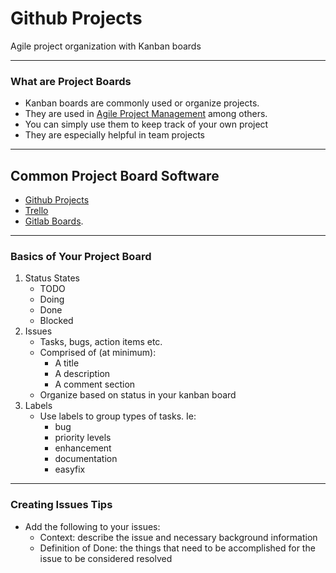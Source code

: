 # Github Projects

Agile project organization with Kanban boards

---

### What are Project Boards

- Kanban boards are commonly used or organize projects.
- They are used in [Agile Project Management](https://project-management.com/agile-project-management/) among others.
- You can simply use them to keep track of your own project
- They are especially helpful in team projects

---

## Common Project Board Software
- [Github Projects](https://docs.github.com/en/issues/planning-and-tracking-with-projects/learning-about-projects/about-projects)
- [Trello](https://trello.com)
- [Gitlab Boards](https://docs.gitlab.com/ee/user/project/issue_board.html).

---

### Basics of Your Project Board

1. Status States
    - TODO
    - Doing
    - Done
    - Blocked
2. Issues
    - Tasks, bugs, action items etc.
    - Comprised of (at minimum):
      - A title
      - A description
      - A comment section
    - Organize based on status in your kanban board
3. Labels
    - Use labels to group types of tasks. Ie:
      - bug
      - priority levels
      - enhancement
      - documentation
      - easyfix
---

### Creating Issues Tips
- Add the following to your issues:
  - Context: describe the issue and necessary background information
  - Definition of Done: the things that need to be accomplished for the issue to be considered resolved

